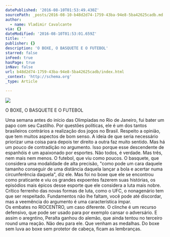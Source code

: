 ```yaml
---
datePublished: '2016-08-10T01:53:49.430Z'
sourcePath: _posts/2016-08-10-b48d2d74-1759-43ba-94e8-5ba42625cadb.md
author:
  - name: Vladimir Cavalcante
via: {}
dateModified: '2016-08-10T01:53:01.659Z'
title: ''
publisher: {}
description: 'O BOXE, O BASQUETE E O FUTEBOL'
starred: false
inFeed: true
hasPage: true
inNav: false
url: b48d2d74-1759-43ba-94e8-5ba42625cadb/index.html
_context: 'http://schema.org'
_type: Article

---
```

![](https://the-grid-user-content.s3-us-west-2.amazonaws.com/85da43a9-eb1f-48ae-ad64-42dc17b96190.jpg)

O BOXE, O BASQUETE E O FUTEBOL

Uma semana antes do início das Olimpíadas no Rio de Janeiro, fui bater um papo com seu Castilho. Por questões políticas, ele é um dos tantos brasileiros contrários a realização dos jogos no Brasil. Respeito a opinião, que tem muitos aspectos de bom senso. A ideia de que seria necessário priorizar uma coisa para depois ter direito a outra faz muito sentido. Mas há um pouco de contradição no argumento. Isso porque esse descendente de espanhóis é um apaixonado por esportes. Não todos, é verdade. Mas três, nem mais nem menos. O futebol, que viu como poucos. O basquete, que considera uma modalidade de alta precisão, "como pode um cara daquele tamanho conseguir de uma distância daquela lançar a bola e acertar numa circunferência daquela", diz ele. Mas foi no boxe que ele se encontrou como praticante e viu os grandes expoentes fazerem suas histórias, os episódios mais épicos desse esporte que ele considera a luta mais nobre. Crítico ferrenho das novas formas de luta, como o UFC, o nonagenário tem que ser respeitado. Fundamentos não lhe faltam, você pode até discordar, mas a veemência do argumento é uma característica ímpar.  
Os embates no RIOCENTRO, um caso diferente. O clinche é um recurso defensivo, que pode ser usado para por exemplo cansar o adversário. E assim o aregntino, Peralta ganhou do alemão, que ainda tentou no terceiro round uma reação. Não deu para ele. Que venham as medalhas. Do boxe sem luva ao boxe sem protetor de cabeça, ficam as lembranças.